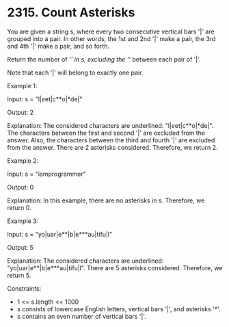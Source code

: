 # 2315. Count Asterisks

You are given a string s, where every two consecutive vertical bars '|' are grouped into a pair. In other words, the 1st and 2nd '|' make a pair, the 3rd and 4th '|' make a pair, and so forth.

Return the number of '*' in s, excluding the '*' between each pair of '|'.

Note that each '|' will belong to exactly one pair.

Example 1:

Input: s = "l|*e*et|c**o|*de|"

Output: 2

Explanation: The considered characters are underlined: "l|*e*et|c**o|*de|".
The characters between the first and second '|' are excluded from the answer.
Also, the characters between the third and fourth '|' are excluded from the answer.
There are 2 asterisks considered. Therefore, we return 2.

Example 2:

Input: s = "iamprogrammer"

Output: 0

Explanation: In this example, there are no asterisks in s. Therefore, we return 0.

Example 3:

Input: s = "yo|uar|e**|b|e***au|tifu|l"

Output: 5

Explanation: The considered characters are underlined: "yo|uar|e**|b|e***au|tifu|l". There are 5 asterisks considered. Therefore, we return 5.

Constraints:

* 1 <= s.length <= 1000
* s consists of lowercase English letters, vertical bars '|', and asterisks '*'.
* s contains an even number of vertical bars '|'.